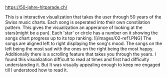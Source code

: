 https://50-jahre-hitparade.ch/

This is a interactive visualization that takes the user through 50 years of the Swiss music charts. Each song is seperated into their own
constilation pattern. This gives the visualization an apperance of looking at the stars(might be a pun). Each 'star' or circle has a number on it showing the songs chart progress up to its top ranking. 
![/images/02-ref1.PNG]
The songs are aligned left to right displaying the song's mood. The songs on the left being the most sad with the ones on the right being
the most happy. Additionally there is a scrolling feature that takes you through the years. I found this visualization difficult to read at
times and first had difficulty understanding it. But It was visually appealing enough to keep me engaged till I understood how to read it.
